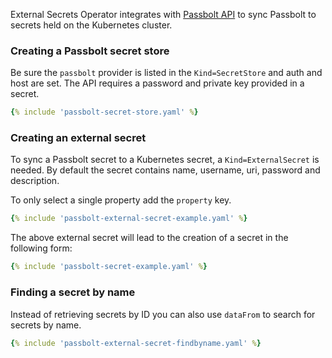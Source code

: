 External Secrets Operator integrates with [Passbolt API](https://www.passbolt.com/) to sync Passbolt to secrets held on the Kubernetes cluster.



### Creating a Passbolt secret store

Be sure the `passbolt` provider is listed in the `Kind=SecretStore` and auth and host are set.
The API requires a password and private key provided in a secret.

```yaml
{% include 'passbolt-secret-store.yaml' %}
```


### Creating an external secret

To sync a Passbolt secret to a Kubernetes secret, a `Kind=ExternalSecret` is needed.
By default the secret contains name, username, uri, password and description.

To only select a single property add the `property` key.

```yaml
{% include 'passbolt-external-secret-example.yaml' %}
```

The above external secret will lead to the creation of a secret in the following form:

```yaml
{% include 'passbolt-secret-example.yaml' %}
```


### Finding a secret by name

Instead of retrieving secrets by ID you can also use `dataFrom` to search for secrets by name.

```yaml
{% include 'passbolt-external-secret-findbyname.yaml' %}
```
